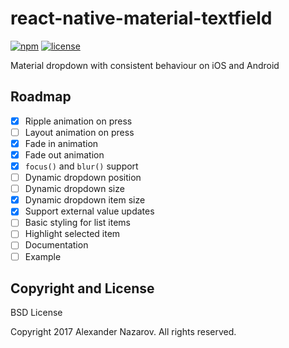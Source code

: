 [npm-badge]: https://img.shields.io/npm/v/react-native-material-dropdown.svg?colorB=ff6d00
[npm-url]: https://npmjs.com/package/react-native-material-dropdown
[license-badge]: https://img.shields.io/npm/l/react-native-material-dropdown.svg?colorB=448aff
[license-url]: https://raw.githubusercontent.com/n4kz/react-native-material-dropdown/master/license.txt

# react-native-material-textfield

[![npm][npm-badge]][npm-url]
[![license][license-badge]][license-url]

Material dropdown with consistent behaviour on iOS and Android

## Roadmap

* [x] Ripple animation on press
* [ ] Layout animation on press
* [x] Fade in animation
* [x] Fade out animation
* [x] `focus()` and `blur()` support
* [ ] Dynamic dropdown position
* [ ] Dynamic dropdown size
* [x] Dynamic dropdown item size
* [x] Support external value updates
* [ ] Basic styling for list items
* [ ] Highlight selected item
* [ ] Documentation
* [ ] Example

## Copyright and License

BSD License

Copyright 2017 Alexander Nazarov. All rights reserved.
